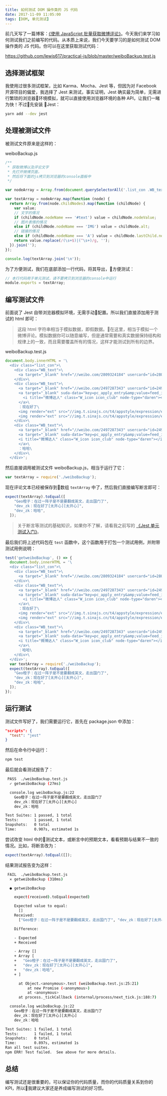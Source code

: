 ```yaml
---
title: 如何测试 DOM 操作类的 JS 代码
date: 2017-11-09 11:05:00
tags: [DOM, 单元测试]
---
```


前几天写了一篇博客：[《使用 JavaScript 批量获取微博评论》](http://www.liuyiqi.cn/2017/11/03/use-js-to-get-weibo-comments/)。今天我们来学习如何测试我们之前编写的代码。从本质上来说，我们今天要学习的是如何测试 DOM 操作类的 JS 代码。你可以在这里获取测试代码：

<https://github.com/lewis617/practical-js/blob/master/weiboBackup.test.js>

<!--more-->

## 选择测试框架

我使用过很多测试框架，比如 Karma、Mocha、Jest 等，但因为对 Facebook 开源项目的偏爱，我选择了 Jest 来测试，事实证明，Jest 确实最为简单，无需进行繁琐的浏览器环境模拟，就可以直接使用浏览器环境的各种 API，让我们一睹为快！不过先安装 Jest：

```sh
yarn add --dev jest
```


## 处理被测试文件

被测试文件原来是这样的：

weiboBackup.js

```js
/**
 * 获取微博以及评论文字
 * 先打开微博页面，
 * 然后将下面的js拷贝到浏览器的console面板中
 */

var nodeArray = Array.from(document.querySelectorAll('.list_con .WB_text'));

var textArray = nodeArray.map(function (node) {
  return Array.from(node.childNodes).map(function (childNode) {
    var value;
    // 文字的情况
    if (childNode.nodeName === '#text') value = childNode.nodeValue;
    // 图片表情的情况
    else if (childNode.nodeName === 'IMG') value = childNode.alt;
    // 链接的情况
    else if (childNode.nodeName === 'A') value = childNode.lastChild.nodeValue;
    return value.replace(/(\s+$)|(^\s+)/g, '');
  }).join('');
});

console.log(textArray.join('\n'));
```

为了方便测试，我们在底部添加一行代码，将其导出，方便测试：

```js
// 本行代码用于单元测试，请不要拷贝到浏览器的console中运行
module.exports = textArray;
```

## 编写测试文件

前面说了 Jest 自带浏览器模拟环境，无需手动配置。所以我们直接添加用于测试的 html 即可：

> 这段 html 字符串相当于模拟数据，即假数据。在这里，相当于模拟一个微博评论。模拟数据你可以随意编写，但是通常需要和真实数据保持结构和规律上的一致，而且需要覆盖所有的情况，这样才能测试到所有的边界。

weiboBackup.test.js

```js
document.body.innerHTML = '\
  <div class="list_con">\
    <div class="WB_text">\
      <a target="_blank" href="//weibo.com/2809324184" usercard="id=2809324184">Geo橙子</a>：在过一阵子是不是要翻成英文，走出国门了\
    </div>\
    <div class="WB_text">\
      <a target="_blank" href="//weibo.com/2497287343" usercard="id=2497287343">dev_zk</a>\
      <a target="_blank" suda-data="key=pc_apply_entry&amp;value=feed_icon" href="http://club.weibo.com/intro">\
        <i title="微博达人" class="W_icon icon_club" node-type="daren"></i>\
      </a>\
      ：现在好了\
      <img render="ext" src="//img.t.sinajs.cn/t4/appstyle/expression/ext/normal/58/mb_org.gif" title="[太开心]" alt="[太开心]" type="face">\
      <img render="ext" src="//img.t.sinajs.cn/t4/appstyle/expression/ext/normal/58/mb_org.gif" title="[太开心]" alt="[太开心]" type="face">\
    </div>\
    <div class="WB_text">\
      <a target="_blank" href="//weibo.com/2497287343" usercard="id=2497287343">dev_zk</a>\
      <a target="_blank" suda-data="key=pc_apply_entry&amp;value=feed_icon" href="http://club.weibo.com/intro">\
      <i title="微博达人" class="W_icon icon_club" node-type="daren"></i>\
      </a>\
      ：哈哈\
    </div>\
  </div>';
```

然后直接调用被测试文件 weiboBackup.js，相当于运行了它：

```js
var textArray = require('./weiboBackup');
```

现在评论文本已经被保存到数组 `textArray` 中了，然后我们直接编写断言即可：

```js
expect(textArray).toEqual([
    "Geo橙子：在过一阵子是不是要翻成英文，走出国门了",
    "dev_zk：现在好了[太开心][太开心]",
    "dev_zk：哈哈",
  ]);
```

> 关于断言等测试的基础知识，如果你不了解，请看我之前写的 [《Jest 单元测试入门》](http://www.liuyiqi.cn/2017/02/15/start-jest/)。

最后我们将上述代码包在 `test` 函数中，这个函数用于打包一个测试用例，并附带测试用例说明：

```js
test('getweiboBackup', () => {
  document.body.innerHTML = '\
  <div class="list_con">\
    <div class="WB_text">\
      <a target="_blank" href="//weibo.com/2809324184" usercard="id=2809324184">Geo橙子</a>：在过一阵子是不是要翻成英文，走出国门了\
    </div>\
    <div class="WB_text">\
      <a target="_blank" href="//weibo.com/2497287343" usercard="id=2497287343">dev_zk</a>\
      <a target="_blank" suda-data="key=pc_apply_entry&amp;value=feed_icon" href="http://club.weibo.com/intro">\
        <i title="微博达人" class="W_icon icon_club" node-type="daren"></i>\
      </a>\
      ：现在好了\
      <img render="ext" src="//img.t.sinajs.cn/t4/appstyle/expression/ext/normal/58/mb_org.gif" title="[太开心]" alt="[太开心]" type="face">\
      <img render="ext" src="//img.t.sinajs.cn/t4/appstyle/expression/ext/normal/58/mb_org.gif" title="[太开心]" alt="[太开心]" type="face">\
    </div>\
    <div class="WB_text">\
      <a target="_blank" href="//weibo.com/2497287343" usercard="id=2497287343">dev_zk</a>\
      <a target="_blank" suda-data="key=pc_apply_entry&amp;value=feed_icon" href="http://club.weibo.com/intro">\
      <i title="微博达人" class="W_icon icon_club" node-type="daren"></i>\
      </a>\
      ：哈哈\
    </div>\
  </div>';
  var textArray = require('./weiboBackup');
  expect(textArray).toEqual([
    "Geo橙子：在过一阵子是不是要翻成英文，走出国门了",
    "dev_zk：现在好了[太开心][太开心]",
    "dev_zk：哈哈",
  ]);
});
```
## 运行测试

测试文件写好了，我们需要运行它，首先在 package.json 中添加：

```json
"scripts": {
  "test": "jest"
}
```

然后在命令行中运行：

```sh
npm test
```

最后就会看测试报告了：

```sh
 PASS  ./weiboBackup.test.js
  ✓ getweiboBackup (27ms)

  console.log weiboBackup.js:22
    Geo橙子：在过一阵子是不是要翻成英文，走出国门了
    dev_zk：现在好了[太开心][太开心]
    dev_zk：哈哈

Test Suites: 1 passed, 1 total
Tests:       1 passed, 1 total
Snapshots:   0 total
Time:        0.907s, estimated 1s
```

尝试改变 html 中的测试文本，或断言中的预期文本，看看预期与结果不一致的情况。比如，将断言改为：

```js
expect(textArray).toEqual([]);
```

结果测试报告变为这样：

```sh
 FAIL  ./weiboBackup.test.js
  ✕ getweiboBackup (310ms)

  ● getweiboBackup

    expect(received).toEqual(expected)

    Expected value to equal:
      []
    Received:
      ["Geo橙子：在过一阵子是不是要翻成英文，走出国门了", "dev_zk：现在好了[太开心][太开心]", "dev_zk：哈哈"]

    Difference:

    - Expected
    + Received

    - Array []
    + Array [
    +   "Geo橙子：在过一阵子是不是要翻成英文，走出国门了",
    +   "dev_zk：现在好了[太开心][太开心]",
    +   "dev_zk：哈哈",
    + ]

      at Object.<anonymous>.test (weiboBackup.test.js:25:21)
          at new Promise (<anonymous>)
          at <anonymous>
      at process._tickCallback (internal/process/next_tick.js:188:7)

  console.log weiboBackup.js:22
    Geo橙子：在过一阵子是不是要翻成英文，走出国门了
    dev_zk：现在好了[太开心][太开心]
    dev_zk：哈哈

Test Suites: 1 failed, 1 total
Tests:       1 failed, 1 total
Snapshots:   0 total
Time:        0.897s, estimated 1s
Ran all test suites.
npm ERR! Test failed.  See above for more details.
```

## 总结

编写测试还是很重要的，可以保证你的代码质量，而你的代码质量关系到你的 KPI，所以我建议大家还是养成编写测试的好习惯。